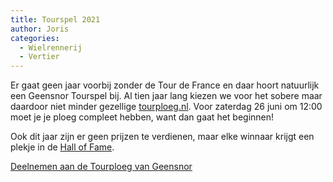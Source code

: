 ```yaml
---
title: Tourspel 2021
author: Joris
categories:
  - Wielrennerij 
  - Vertier
---
```

Er gaat geen jaar voorbij zonder de Tour de France en daar hoort natuurlijk een Geensnor Tourspel bij. Al tien jaar lang kiezen we voor het sobere maar daardoor niet minder gezellige [tourploeg.nl](https://www.tourploeg.nl/). Voor zaterdag 26 juni om 12:00 moet je je ploeg compleet hebben, want dan gaat het beginnen!

Ook dit jaar zijn er geen prijzen te verdienen, maar elke winnaar krijgt een plekje in de [Hall of Fame](/geensnor-tourpoul-winnaars-hall-of-fame/). 

[Deelnemen aan de Tourploeg van Geensnor](https://www.tourploeg.nl/n?g=282&s=6e6273c5)

